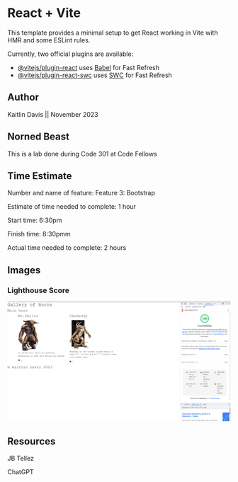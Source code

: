 # React + Vite

This template provides a minimal setup to get React working in Vite with HMR and some ESLint rules.

Currently, two official plugins are available:

- [@vitejs/plugin-react](https://github.com/vitejs/vite-plugin-react/blob/main/packages/plugin-react/README.md) uses [Babel](https://babeljs.io/) for Fast Refresh
- [@vitejs/plugin-react-swc](https://github.com/vitejs/vite-plugin-react-swc) uses [SWC](https://swc.rs/) for Fast Refresh


## Author

Kaitlin Davis || November 2023

## Norned Beast

This is a lab done during Code 301 at Code Fellows

## Time Estimate

Number and name of feature: Feature 3: Bootstrap


Estimate of time needed to complete: 1 hour

Start time: 6:30pm

Finish time: 8:30pmm

Actual time needed to complete: 2 hours

## Images

### Lighthouse Score

![Lighthouse Score](img/lab02lighthouse.png "Lighthouse Score")

## Resources

JB Tellez

ChatGPT
